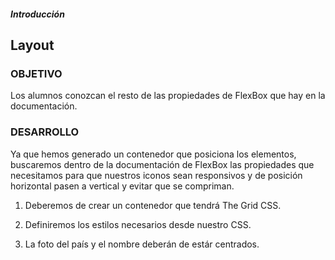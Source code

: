 ##### Introducción
## Layout

### OBJETIVO

Los alumnos conozcan el resto de las propiedades de FlexBox que hay en la documentación.

### DESARROLLO

Ya que hemos generado un contenedor que posiciona los elementos, buscaremos dentro de la documentación de FlexBox las propiedades que necesitamos para que nuestros iconos sean responsivos y de posición horizontal pasen a vertical y evitar que se compriman. 

1. Deberemos de crear un contenedor que tendrá The Grid CSS.

2. Definiremos los estilos necesarios desde nuestro CSS.

3. La foto del país y el nombre deberán de estár centrados.
